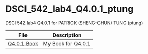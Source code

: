 # DSCI_542_lab4_Q4.0.1_ptung

DSCI 542 lab4 Q4.0.1 for PATRICK (SHENG-CHUN) TUNG (ptung)

| File | Description |
|---|---|
| [Q4.0.1 Book](https://tungpatrick.github.io/542_book) | My Book for Q4.0.1 |
